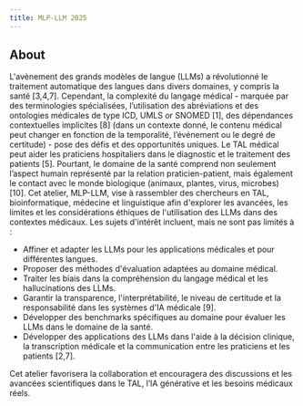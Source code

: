 ```yaml
---
title: MLP-LLM 2025 
---
```


## About

L'avènement des grands modèles de langue (LLMs) a révolutionné le traitement automatique des langues dans divers domaines, y compris la santé [3,4,7]. Cependant, la complexité du langage médical - marquée
par des terminologies spécialisées, l’utilisation des abréviations et des ontologies médicales de type ICD, UMLS or SNOMED [1], des dépendances contextuelles implicites [8] (dans un contexte donné, le contenu
médical peut changer en fonction de la temporalité, l’événement ou le degré de certitude) - pose des défis et des opportunités uniques. Le TAL médical peut aider les praticiens hospitaliers dans le diagnostic et le
traitement des patients [5]. Pourtant, le domaine de la santé comprend non seulement l’aspect humain représenté par la relation praticien-patient, mais également le contact avec le monde biologique (animaux,
plantes, virus, microbes) [10]. Cet atelier, MLP-LLM, vise à rassembler des chercheurs en TAL, bioinformatique, médecine et linguistique afin d'explorer les avancées, les limites et les considérations
éthiques de l'utilisation des LLMs dans des contextes médicaux. Les sujets d'intérêt incluent, mais ne sont pas limités à :

* Affiner et adapter les LLMs pour les applications médicales et pour différentes langues.
* Proposer des méthodes d'évaluation adaptées au domaine médical.
* Traiter les biais dans la compréhension du langage médical et les hallucinations des LLMs.
* Garantir la transparence, l'interprétabilité, le niveau de certitude et la responsabilité dans les systèmes d'IA médicale [9].
* Développer des benchmarks spécifiques au domaine pour évaluer les LLMs dans le domaine de la santé.
* Développer des applications des LLMs dans l'aide à la décision clinique, la transcription médicale et la communication entre les praticiens et les patients [2,7].

Cet atelier favorisera la collaboration et encouragera des discussions et les avancées scientifiques dans le TAL, l’IA générative et les besoins médicaux réels.
